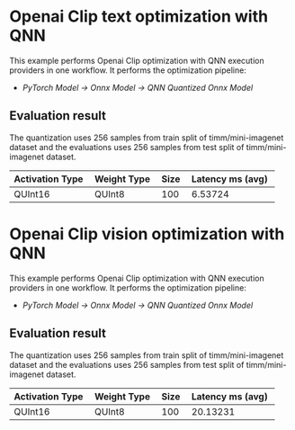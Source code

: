 # Openai Clip text optimization with QNN

This example performs Openai Clip optimization with QNN execution providers in one workflow. It performs the optimization pipeline:

- *PyTorch Model -> Onnx Model -> QNN Quantized Onnx Model*

## Evaluation result

The quantization uses 256 samples from train split of timm/mini-imagenet dataset and the evaluations uses 256 samples from test split of timm/mini-imagenet dataset.


| Activation Type&nbsp; | Weight Type&nbsp; | Size&nbsp; | Latency ms (avg)&nbsp; |
| --------------------- | ----------------- | ---------- | ---------------------- |
| QUInt16               | QUInt8            | 100        | 6.53724                |

# Openai Clip vision optimization with QNN

This example performs Openai Clip optimization with QNN execution providers in one workflow. It performs the optimization pipeline:

- *PyTorch Model -> Onnx Model -> QNN Quantized Onnx Model*

## Evaluation result

The quantization uses 256 samples from train split of timm/mini-imagenet dataset and the evaluations uses 256 samples from test split of timm/mini-imagenet dataset.


| Activation Type&nbsp; | Weight Type&nbsp; | Size&nbsp; | Latency ms (avg)&nbsp; |
| --------------------- | ----------------- | ---------- | ---------------------- |
| QUInt16               | QUInt8            | 100        | 20.13231               |
